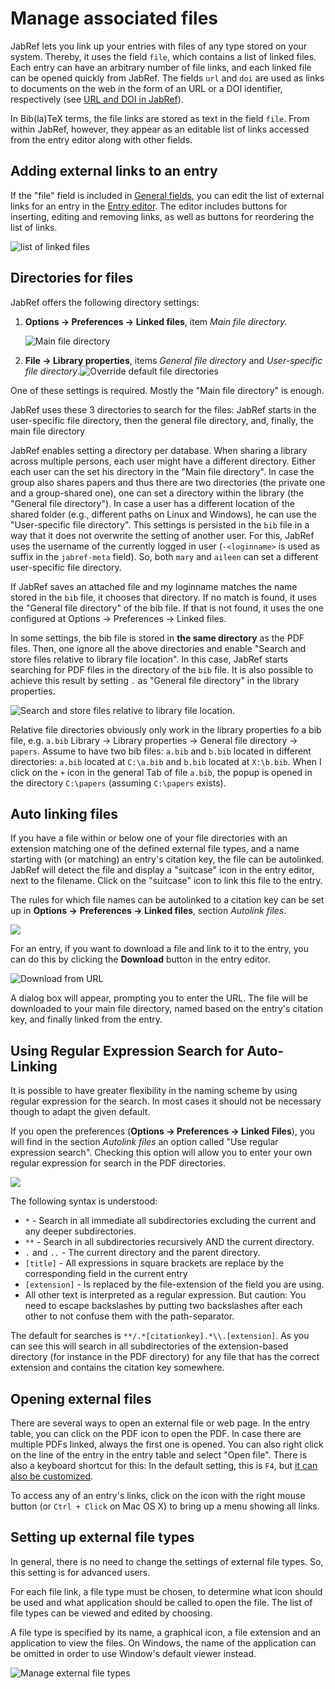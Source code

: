 # Manage associated files

JabRef lets you link up your entries with files of any type stored on your system. Thereby, it uses the field `file`, which contains a list of linked files. Each entry can have an arbitrary number of file links, and each linked file can be opened quickly from JabRef. The fields `url` and `doi` are used as links to documents on the web in the form of an URL or a DOI identifier, respectively \(see [URL and DOI in JabRef](../advanced/externalfiles.md)\).

In Bib\(la\)TeX terms, the file links are stored as text in the field `file`. From within JabRef, however, they appear as an editable list of links accessed from the entry editor along with other fields.

## Adding external links to an entry

If the "file" field is included in [General fields](../setup/generalfields.md), you can edit the list of external links for an entry in the [Entry editor](../advanced/entryeditor/). The editor includes buttons for inserting, editing and removing links, as well as buttons for reordering the list of links.

![list of linked files](../.gitbook/assets/entryeditor-linkedfiles%20%282%29.png)

## Directories for files

JabRef offers the following directory settings:

1. **Options → Preferences → Linked files**, item _Main file directory._

   ![Main file directory](../.gitbook/assets/preferences-linkedfiles-5.2%20%281%29.png)

2. **File → Library properties**, items _General file directory_ and _User-specific file directory_.![Override default file directories](../.gitbook/assets/libraryproperties-overridedefaultfiledirectories%20%282%29.png)

One of these settings is required. Mostly the "Main file directory" is enough.

JabRef uses these 3 directories to search for the files: JabRef starts in the user-specific file directory, then the general file directory, and, finally, the main file directory​

JabRef enables setting a directory per database. When sharing a library across multiple persons, each user might have a different directory. Either each user can the set his directory in the "Main file directory". In case the group also shares papers and thus there are two directories \(the private one and a group-shared one\), one can set a directory within the library \(the "General file directory"\). In case a user has a different location of the shared folder \(e.g., different paths on Linux and Windows\), he can use the "User-specific file directory". This settings is persisted in the `bib` file in a way that it does not overwrite the setting of another user. For this, JabRef uses the username of the currently logged in user \(`-<loginname>` is used as suffix in the `jabref-meta` field\). So, both `mary` and `aileen` can set a different user-specific file directory.

If JabRef saves an attached file and my loginname matches the name stored in the `bib` file, it chooses that directory. If no match is found, it uses the "General file directory" of the bib file. If that is not found, it uses the one configured at Options → Preferences → Linked files.

In some settings, the bib file is stored in **the same directory** as the PDF files. Then, one ignore all the above directories and enable "Search and store files relative to library file location". In this case, JabRef starts searching for PDF files in the directory of the `bib` file. It is also possible to achieve this result by setting `.` as "General file directory" in the library properties.

![Search and store files relative to library file location](../.gitbook/assets/preferences-file-searchandstoreforfilesrelativetolibraryfilelocation%20%281%29.png).

Relative file directories obviously only work in the library properties fo a bib file, e.g. `a.bib` Library → Library properties → General file directory → `papers`. Assume to have two bib files: `a.bib` and `b.bib` located in different directories: `a.bib` located at `C:\a.bib` and `b.bib` located at `X:\b.bib`. When I click on the `+` icon in the general Tab of file `a.bib`, the popup is opened in the directory `C:\papers` \(assuming `C:\papers` exists\).

## Auto linking files

If you have a file within or below one of your file directories with an extension matching one of the defined external file types, and a name starting with \(or matching\) an entry's citation key, the file can be autolinked. JabRef will detect the file and display a "suitcase" icon in the entry editor, next to the filename. Click on the "suitcase" icon to link this file to the entry.

The rules for which file names can be autolinked to a citation key can be set up in **Options →** **Preferences → Linked files**, section _Autolink files_.

![](../.gitbook/assets/preferences-linkedfiles-5.2%20%281%29.png)

For an entry, if you want to download a file and link to it to the entry, you can do this by clicking the **Download** button in the entry editor.

![Download from URL](../.gitbook/assets/entryeditor-general-downloadfilefromurl%20%282%29.png)

A dialog box will appear, prompting you to enter the URL. The file will be downloaded to your main file directory, named based on the entry's citation key, and finally linked from the entry.

## Using Regular Expression Search for Auto-Linking

It is possible to have greater flexibility in the naming scheme by using regular expression for the search. In most cases it should not be necessary though to adapt the given default.

If you open the preferences \(**Options → Preferences → Linked Files**\), you will find in the section _Autolink files_ an option called "Use regular expression search". Checking this option will allow you to enter your own regular expression for search in the PDF directories.

![](../.gitbook/assets/preferences-linkedfiles-5.2%20%281%29.png)

The following syntax is understood:

* `*` - Search in all immediate all subdirectories excluding the current and any deeper subdirectories.
* `**` - Search in all subdirectories recursively AND the current directory.
* `.` and `..` - The current directory and the parent directory.
* `[title]` - All expressions in square brackets are replace by the corresponding field in the current entry
* `[extension]` - Is replaced by the file-extension of the field you are using.
* All other text is interpreted as a regular expression. But caution: You need to escape backslashes by putting two backslashes after each other to not confuse them with the path-separator.

The default for searches is `**/.*[citationkey].*\\.[extension]`. As you can see this will search in all subdirectories of the extension-based directory \(for instance in the PDF directory\) for any file that has the correct extension and contains the citation key somewhere.

## Opening external files

There are several ways to open an external file or web page. In the entry table, you can click on the PDF icon to open the PDF. In case there are multiple PDFs linked, always the first one is opened. You can also right click on the line of the entry in the entry table and select "Open file". There is also a keyboard shortcut for this: In the default setting, this is `F4`, but [it can also be customized](../setup/customkeybindings.md).

To access any of an entry's links, click on the icon with the right mouse button \(or `Ctrl + Click` on Mac OS X\) to bring up a menu showing all links.

## Setting up external file types

In general, there is no need to change the settings of external file types. So, this setting is for advanced users.

For each file link, a file type must be chosen, to determine what icon should be used and what application should be called to open the file. The list of file types can be viewed and edited by choosing.

A file type is specified by its name, a graphical icon, a file extension and an application to view the files. On Windows, the name of the application can be omitted in order to use Window's default viewer instead.

![Manage external file types](../.gitbook/assets/manageexternalfiletypes%20%282%29.png)

